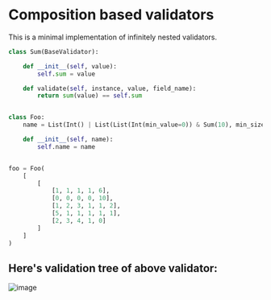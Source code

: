 # Composition based validators

This is a minimal implementation of infinitely nested validators.

```python
class Sum(BaseValidator):

    def __init__(self, value):
        self.sum = value

    def validate(self, instance, value, field_name):
        return sum(value) == self.sum


class Foo:
    name = List(Int() | List(List(Int(min_value=0)) & Sum(10), min_size=5)) | Int(max_value=10)

    def __init__(self, name):
        self.name = name


foo = Foo(
    [
        [
            [1, 1, 1, 1, 6],
            [0, 0, 0, 0, 10],
            [1, 2, 3, 1, 1, 2],
            [5, 1, 1, 1, 1, 1],
            [2, 3, 4, 1, 0]
        ]
    ]
)

```

## Here's validation tree of above validator:

![image](https://user-images.githubusercontent.com/31005942/119877978-52010280-bf32-11eb-8e5f-61366b06ced2.png)

